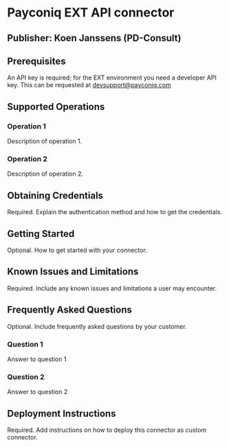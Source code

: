 # Payconiq EXT API connector

## Publisher: Koen Janssens (PD-Consult)

## Prerequisites
An API key is required; for the EXT environment you need a developer API key. This can be requested at devsupport@payconiq.com

## Supported Operations

### Operation 1
Description of operation 1.

### Operation 2
Description of operation 2.


## Obtaining Credentials
Required. Explain the authentication method and how to get the credentials.​

## Getting Started
Optional. How to get started with your connector.

## Known Issues and Limitations
Required. Include any known issues and limitations a user may encounter.

## Frequently Asked Questions
Optional. Include frequently asked questions by your customer.
### Question 1
Answer to question 1
### Question 2
Answer to question 2

## Deployment Instructions
Required. Add instructions on how to deploy this connector as custom connector.
